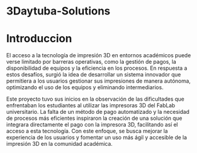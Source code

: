 # 3Daytuba-Solutions
# Introduccion
El acceso a la tecnología de impresión 3D en entornos académicos puede verse limitado por barreras operativas, como la gestión de pagos, la disponibilidad de equipos y la eficiencia en los procesos. En respuesta a estos desafíos, surgió la idea de desarrollar un sistema innovador que permitiera a los usuarios gestionar sus impresiones de manera autónoma, optimizando el uso de los equipos y eliminando intermediarios.

Este proyecto tuvo sus inicios en la observación de las dificultades que enfrentaban los estudiantes al utilizar las impresoras 3D del FabLab universitario. La falta de un método de pago automatizado y la necesidad de procesos más eficientes inspiraron la creación de una solución que integrara directamente el pago con la impresora 3D, facilitando así el acceso a esta tecnología. Con este enfoque, se busca mejorar la experiencia de los usuarios y fomentar un uso más ágil y accesible de la impresión 3D en la comunidad académica.
